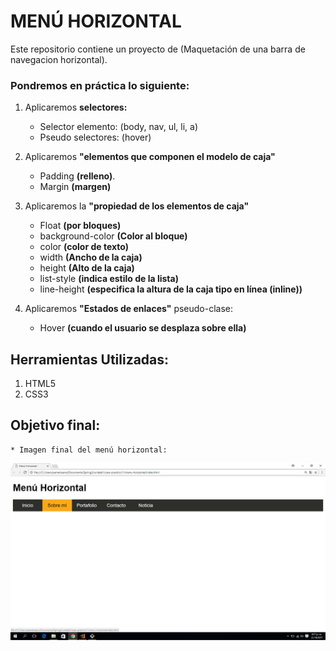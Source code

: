 # MENÚ HORIZONTAL
Este repositorio contiene un proyecto de (Maquetación de una barra de navegacion horizontal).

### Pondremos en práctica lo siguiente:
1. Aplicaremos **selectores:**
    * Selector elemento: (body, nav, ul, li, a)
    * Pseudo selectores: (hover)

2. Aplicaremos __"elementos que componen el modelo de caja"__
    * Padding **(relleno)**.
    * Margin **(margen)**

3. Aplicaremos la __"propiedad de los elementos de caja"__
    * Float **(por bloques)**
    * background-color **(Color al bloque)**
    * color **(color de texto)**
    * width **(Ancho de la caja)**
    * height **(Alto de la caja)**
    * list-style **(indica estilo de la lista)**
    * line-height **(especifica la altura de la caja tipo en línea (inline))**

4. Aplicaremos __"Estados de enlaces"__ pseudo-clase:
    * Hover **(cuando el usuario se desplaza sobre ella)**

## Herramientas Utilizadas:
1. HTML5
2. CSS3

## Objetivo final:
    * Imagen final del menú horizontal:

![recursos](assets/imgs/menu-horizontal.png)
